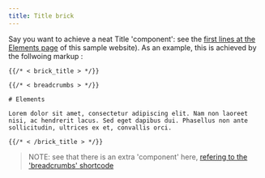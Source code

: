 ```yaml
---
title: Title brick
---
```


Say you want to achieve a neat Title 'component': see the [first lines at the Elements page](/elements) of this sample website).
As an example, this is achieved by the follwoing markup  :


```
{{/* < brick_title > */}}

{{/* < breadcrumbs > */}}

# Elements

Lorem dolor sit amet, consectetur adipiscing elit. Nam non laoreet nisi, ac hendrerit lacus. Sed eget dapibus dui. Phasellus non ante sollicitudin, ultrices ex et, convallis orci. 

{{/* < /brick_title > */}}
```


> NOTE: see that there is an extra 'component' here, [refering to the 'breadcrumbs' shortcode](/docs/shortcodes/breadcrumbs/)
